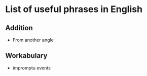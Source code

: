 # List of useful phrases in English

## Addition

* From another angle

## Workabulary

* impromptu events
